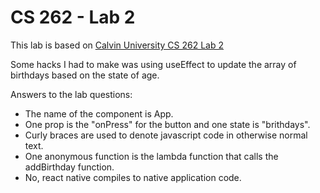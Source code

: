 # CS 262 - Lab 2

This lab is based on [Calvin University CS 262 Lab 2](https://cs.calvin.edu/courses/cs/262/kvlinden/02management/lab.html)

Some hacks I had to make was using useEffect to update the array of birthdays based on the state of age.

Answers to the lab questions:
* The name of the component is App.
* One prop is the "onPress" for the button and one state is "brithdays".
* Curly braces are used to denote javascript code in otherwise normal text.
* One anonymous function is the lambda function that calls the addBirthday function.
* No, react native compiles to native application code.